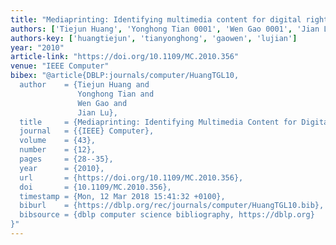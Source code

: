 ```yaml
---
title: "Mediaprinting: Identifying multimedia content for digital rights management"
authors: ['Tiejun Huang', 'Yonghong Tian 0001', 'Wen Gao 0001', 'Jian Lu']
authors-key: ['huangtiejun', 'tianyonghong', 'gaowen', 'lujian']
year: "2010"
article-link: "https://doi.org/10.1109/MC.2010.356"
venue: "IEEE Computer"
bibex: "@article{DBLP:journals/computer/HuangTGL10,
  author    = {Tiejun Huang and
               Yonghong Tian and
               Wen Gao and
               Jian Lu},
  title     = {Mediaprinting: Identifying Multimedia Content for Digital Rights Management},
  journal   = {{IEEE} Computer},
  volume    = {43},
  number    = {12},
  pages     = {28--35},
  year      = {2010},
  url       = {https://doi.org/10.1109/MC.2010.356},
  doi       = {10.1109/MC.2010.356},
  timestamp = {Mon, 12 Mar 2018 15:41:32 +0100},
  biburl    = {https://dblp.org/rec/journals/computer/HuangTGL10.bib},
  bibsource = {dblp computer science bibliography, https://dblp.org}
}"
---
```

